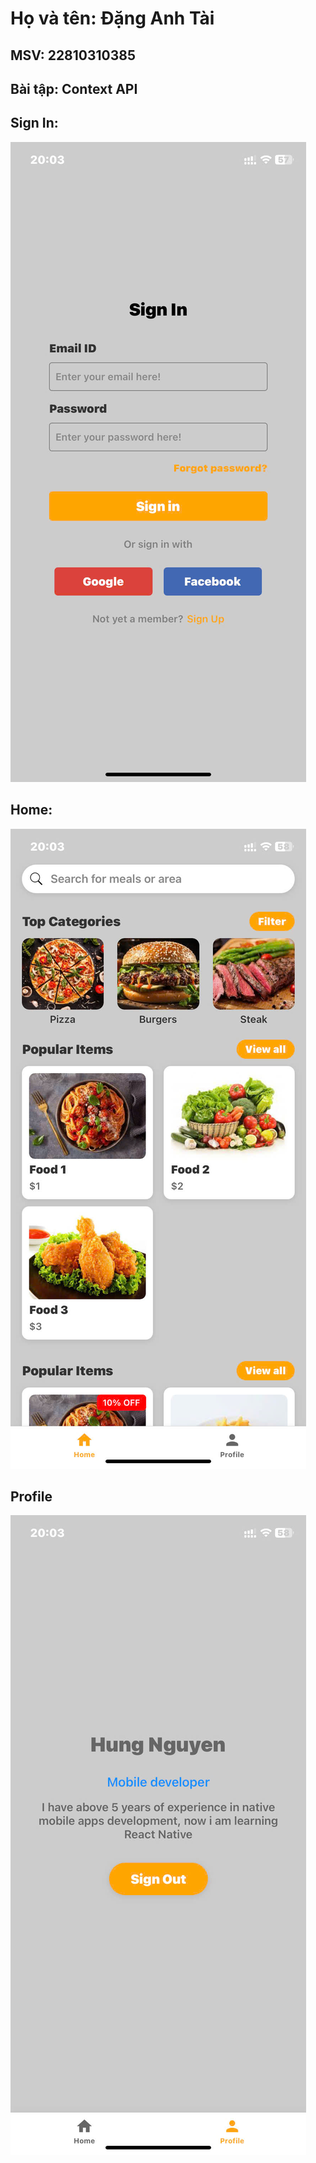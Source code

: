 # Họ và tên: Đặng Anh Tài
## MSV: 22810310385
## Bài tập: Context API
  ## Sign In: 
  ![](signIn.jpg)
  ## Home: 
  ![](home.jpg)
  ## Profile
  ![](profile.jpg)
